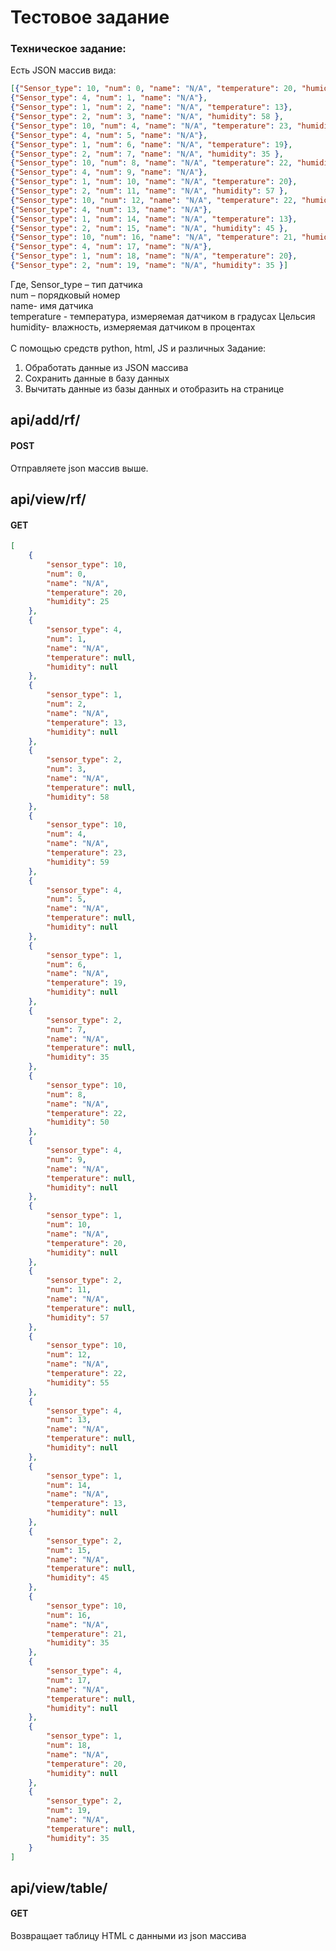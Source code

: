 <h1>Тестовое задание</h1>

<h3>Техническое задание:</h3>
Есть JSON массив вида:

```json
[{"Sensor_type": 10, "num": 0, "name": "N/A", "temperature": 20, "humidity": 25 }, 
{"Sensor_type": 4, "num": 1, "name": "N/A"},
{"Sensor_type": 1, "num": 2, "name": "N/A", "temperature": 13},
{"Sensor_type": 2, "num": 3, "name": "N/A", "humidity": 58 },
{"Sensor_type": 10, "num": 4, "name": "N/A", "temperature": 23, "humidity": 59 },
{"Sensor_type": 4, "num": 5, "name": "N/A"},
{"Sensor_type": 1, "num": 6, "name": "N/A", "temperature": 19},
{"Sensor_type": 2, "num": 7, "name": "N/A", "humidity": 35 },
{"Sensor_type": 10, "num": 8, "name": "N/A", "temperature": 22, "humidity": 50 }, 
{"Sensor_type": 4, "num": 9, "name": "N/A"},
{"Sensor_type": 1, "num": 10, "name": "N/A", "temperature": 20},
{"Sensor_type": 2, "num": 11, "name": "N/A", "humidity": 57 },
{"Sensor_type": 10, "num": 12, "name": "N/A", "temperature": 22, "humidity": 55 },
{"Sensor_type": 4, "num": 13, "name": "N/A"},
{"Sensor_type": 1, "num": 14, "name": "N/A", "temperature": 13},
{"Sensor_type": 2, "num": 15, "name": "N/A", "humidity": 45 },
{"Sensor_type": 10, "num": 16, "name": "N/A", "temperature": 21, "humidity": 35 },
{"Sensor_type": 4, "num": 17, "name": "N/A"},
{"Sensor_type": 1, "num": 18, "name": "N/A", "temperature": 20},
{"Sensor_type": 2, "num": 19, "name": "N/A", "humidity": 35 }]

```

Где, Sensor_type – тип датчика <br>
num – порядковый номер <br>
name- имя датчика <br>
temperature - температура, измеряемая датчиком в градусах Цельсия <br>
humidity- влажность, измеряемая датчиком в процентах <br><br>
С помощью средств python, html, JS и различных Задание:
1. Обработать данные из JSON массива
2. Сохранить данные в базу данных
3. Вычитать данные из базы данных и отобразить на странице

<h2>api/add/rf/</h2>
<h4>POST</h4>
Отправляете json массив выше.

<h2>api/view/rf/</h2>
<h4>GET</h4>

```json
[
    {
        "sensor_type": 10,
        "num": 0,
        "name": "N/A",
        "temperature": 20,
        "humidity": 25
    },
    {
        "sensor_type": 4,
        "num": 1,
        "name": "N/A",
        "temperature": null,
        "humidity": null
    },
    {
        "sensor_type": 1,
        "num": 2,
        "name": "N/A",
        "temperature": 13,
        "humidity": null
    },
    {
        "sensor_type": 2,
        "num": 3,
        "name": "N/A",
        "temperature": null,
        "humidity": 58
    },
    {
        "sensor_type": 10,
        "num": 4,
        "name": "N/A",
        "temperature": 23,
        "humidity": 59
    },
    {
        "sensor_type": 4,
        "num": 5,
        "name": "N/A",
        "temperature": null,
        "humidity": null
    },
    {
        "sensor_type": 1,
        "num": 6,
        "name": "N/A",
        "temperature": 19,
        "humidity": null
    },
    {
        "sensor_type": 2,
        "num": 7,
        "name": "N/A",
        "temperature": null,
        "humidity": 35
    },
    {
        "sensor_type": 10,
        "num": 8,
        "name": "N/A",
        "temperature": 22,
        "humidity": 50
    },
    {
        "sensor_type": 4,
        "num": 9,
        "name": "N/A",
        "temperature": null,
        "humidity": null
    },
    {
        "sensor_type": 1,
        "num": 10,
        "name": "N/A",
        "temperature": 20,
        "humidity": null
    },
    {
        "sensor_type": 2,
        "num": 11,
        "name": "N/A",
        "temperature": null,
        "humidity": 57
    },
    {
        "sensor_type": 10,
        "num": 12,
        "name": "N/A",
        "temperature": 22,
        "humidity": 55
    },
    {
        "sensor_type": 4,
        "num": 13,
        "name": "N/A",
        "temperature": null,
        "humidity": null
    },
    {
        "sensor_type": 1,
        "num": 14,
        "name": "N/A",
        "temperature": 13,
        "humidity": null
    },
    {
        "sensor_type": 2,
        "num": 15,
        "name": "N/A",
        "temperature": null,
        "humidity": 45
    },
    {
        "sensor_type": 10,
        "num": 16,
        "name": "N/A",
        "temperature": 21,
        "humidity": 35
    },
    {
        "sensor_type": 4,
        "num": 17,
        "name": "N/A",
        "temperature": null,
        "humidity": null
    },
    {
        "sensor_type": 1,
        "num": 18,
        "name": "N/A",
        "temperature": 20,
        "humidity": null
    },
    {
        "sensor_type": 2,
        "num": 19,
        "name": "N/A",
        "temperature": null,
        "humidity": 35
    }
]

```

<h2>api/view/table/</h2>
<h4>GET</h4>
Возвращает таблицу HTML с данными из json массива
